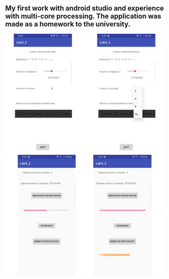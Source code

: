 ## My first work with android studio and experience with multi-core processing. The application was made as a homework to the university.
![](https://github.com/soul00/Android-MultiThread/blob/master/Untitled-1.png?raw=true)
![](https://github.com/soul00/Android-MultiThread/blob/master/Untitled-2.png?raw=true)

